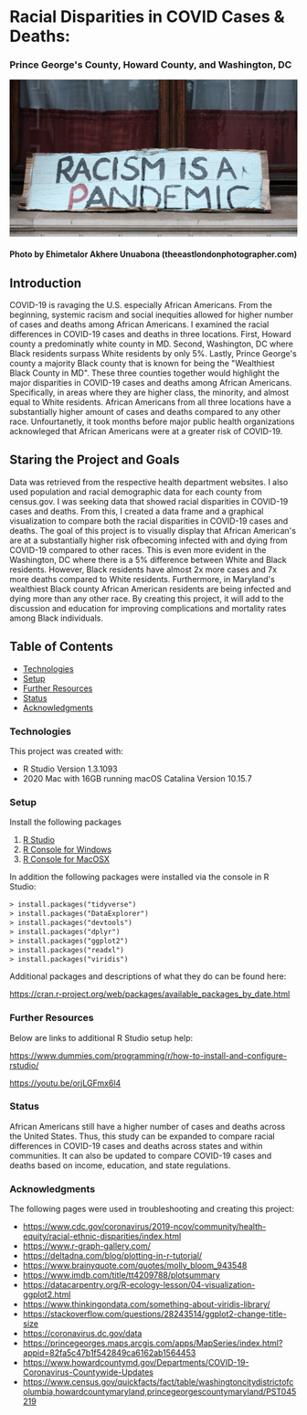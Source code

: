 # Racial Disparities in COVID Cases & Deaths:  
### Prince George's County, Howard County, and Washington, DC

![](Images/ehimetalor-akhere-unuabona-zswLbyR_b58-unsplash.jpg)
#### Photo by Ehimetalor Akhere Unuabona (theeastlondonphotographer.com) 

## Introduction

COVID-19 is ravaging the U.S. especially African Americans. From the beginning, systemic racism and social inequities allowed for higher number of cases and deaths among African Americans. I examined the racial differences in COVID-19 cases and deaths in three locations. First, Howard county a predominatly white county in MD. Second, Washington, DC where Black residents surpass White residents by only 5%. Lastly, Prince George's county a majority Black county that is known for being the "Wealthiest Black County in MD". These three counties together would highlight the major disparities in COVID-19 cases and deaths among African Americans. Specifically, in areas where they are higher class, the minority, and almost equal to White residents. African Americans from all three locations have a substantially higher amount of cases and deaths compared to any other race. Unfourtanetly, it took months before major public health organizations acknowleged that African Americans were at a greater risk of COVID-19.


## Staring the Project and Goals

Data was retrieved from the respective health department websites. I also used population and racial demographic data for each county from census.gov. I was seeking data that showed racial disparities in COVID-19 cases and deaths. From this, I created a data frame and a graphical visualization to compare both the racial disparities in COVID-19 cases and deaths. The goal of this project is to visually display that African American's are at a substantially higher risk ofbecoming infected with and dying from COVID-19 compared to other
races. This is even more evident in the Washington, DC where there is a 5% difference between White and Black residents. However, Black residents have almost 2x more cases and 7x more deaths compared to White residents. Furthermore, in Maryland's wealthiest Black county African American residents are being infected and dying more than any other race. By creating this project, it will add to the discussion and education for improving complications and mortality rates among Black individuals.


## Table of Contents
* [Technologies](#technologies)
* [Setup](#setup)
* [Further Resources](#further-resources)
* [Status](#status)
* [Acknowledgments](#acknowledgments)



### Technologies
This project was created with:

* R Studio Version 1.3.1093
* 2020 Mac with 16GB running macOS Catalina Version 10.15.7



### Setup
Install the following packages
1. [R Studio](https://rstudio.com/products/rstudio/download/)
2. [R Console for Windows](https://cran.r-project.org/bin/windows/base/)
3. [R Console for MacOSX](https://cran.r-project.org/bin/macosx/)

In addition the following packages were installed via the console in R Studio:

```
> install.packages("tidyverse")
> install.packages("DataExplorer")
> install.packages("devtools")
> install.packages("dplyr")
> install.packages("ggplot2")
> install.packages("readxl")
> install.packages("viridis")
```
Additional packages and descriptions of what they do can be found here:

https://cran.r-project.org/web/packages/available_packages_by_date.html



### Further Resources
Below are links to additional R Studio setup help:

https://www.dummies.com/programming/r/how-to-install-and-configure-rstudio/

https://youtu.be/orjLGFmx6l4



### Status
African Americans still have a higher number of cases and deaths across the United States. Thus, this study can be expanded to compare racial differences in COVID-19 cases and deaths across states and within communities. 
It can also be updated to compare COVID-19 cases and deaths based on income, education, and state regulations. 



### Acknowledgments

The following pages were used in troubleshooting and creating this project:

* https://www.cdc.gov/coronavirus/2019-ncov/community/health-equity/racial-ethnic-disparities/index.html
* https://www.r-graph-gallery.com/
* https://deltadna.com/blog/plotting-in-r-tutorial/
* https://www.brainyquote.com/quotes/molly_bloom_943548
* https://www.imdb.com/title/tt4209788/plotsummary
* https://datacarpentry.org/R-ecology-lesson/04-visualization-ggplot2.html
* https://www.thinkingondata.com/something-about-viridis-library/
* https://stackoverflow.com/questions/28243514/ggplot2-change-title-size
* https://coronavirus.dc.gov/data
* https://princegeorges.maps.arcgis.com/apps/MapSeries/index.html?appid=82fa5c47b1f542849ca6162ab1564453
* https://www.howardcountymd.gov/Departments/COVID-19-Coronavirus-Countywide-Updates
* https://www.census.gov/quickfacts/fact/table/washingtoncitydistrictofcolumbia,howardcountymaryland,princegeorgescountymaryland/PST045219

